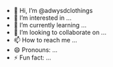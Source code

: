 - 👋 Hi, I’m @adwysdclothings
- 👀 I’m interested in ...
- 🌱 I’m currently learning ...
- 💞️ I’m looking to collaborate on ...
- 📫 How to reach me ...
- 😄 Pronouns: ...
- ⚡ Fun fact: ...

<!---
adwysdclothings/adwysdclothings is a ✨ special ✨ repository because its `README.md` (this file) appears on your GitHub profile.
You can click the Preview link to take a look at your changes.
--->
